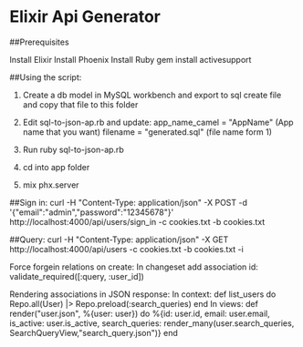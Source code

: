 # Elixir Api Generator

##Prerequisites

Install Elixir
Install Phoenix
Install Ruby
gem install activesupport

##Using the script:

1. Create a db model in MySQL workbench and export to sql create file and copy that file to this folder
2. Edit  sql-to-json-ap.rb and update:
  app_name_camel = "AppName" (App name that you want)
  filename = "generated.sql" (file name form 1)

3. Run ruby sql-to-json-ap.rb
4. cd into app folder
5. mix phx.server

##Sign in:
 curl -H "Content-Type: application/json" -X POST -d '{"email":"admin","password":"12345678"}' http://localhost:4000/api/users/sign_in -c cookies.txt -b cookies.txt

##Query:
 curl -H "Content-Type: application/json" -X GET http://localhost:4000/api/users -c cookies.txt -b cookies.txt -i

 Force forgein relations on create:
  In changeset add association id:
    validate_required([:query, :user_id])

 Rendering associations in JSON response:
  In context:
    def list_users do
      Repo.all(User) |> Repo.preload(:search_queries)
    end
  In views:
    def render("user.json", %{user: user}) do
      %{id: user.id,
        email: user.email,
        is_active: user.is_active,
        search_queries: render_many(user.search_queries, SearchQueryView,"search_query.json")}
    end